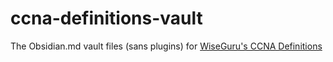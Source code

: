 # ccna-definitions-vault
 The Obsidian.md vault files (sans plugins) for [WiseGuru's CCNA Definitions](https://ccnadefinitions.com/)
